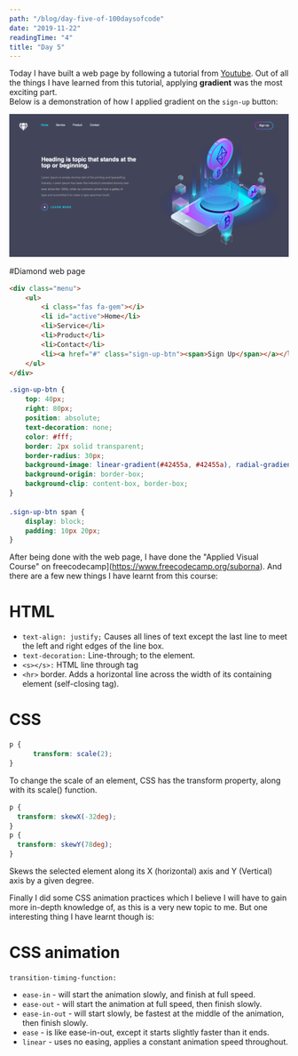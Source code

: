```yaml
---
path: "/blog/day-five-of-100daysofcode"
date: "2019-11-22"
readingTime: "4"
title: "Day 5"
---
```


Today I have built a web page by following a tutorial from [Youtube](https://www.youtube.com/watch?v=-2LtZRi6Q0s&t=106s). Out of all the things I have learned from this tutorial, applying **gradient** was the most exciting part. </br>
Below is a demonstration of how I applied gradient on the `sign-up` button: 

![diamond](./images/diamond.png)

#Diamond web page

``` html
<div class="menu">  
    <ul>
        <i class="fas fa-gem"></i>
        <li id="active">Home</li>
        <li>Service</li>
        <li>Product</li>
        <li>Contact</li>
        <li><a href="#" class="sign-up-btn"><span>Sign Up</span></a></li>
    </ul>
</div>
```

```` css
.sign-up-btn {
    top: 40px;
    right: 80px;
    position: absolute;
    text-decoration: none;
    color: #fff;
    border: 2px solid transparent;
    border-radius: 30px;
    background-image: linear-gradient(#42455a, #42455a), radial-gradient(circle at top left, #fd00da, #19d7f8);
    background-origin: border-box;
    background-clip: content-box, border-box;
}

.sign-up-btn span {
    display: block;
    padding: 10px 20px;
}

````

After being done with the web page, I have done the "Applied Visual Course" on freecodecamp](https://www.freecodecamp.org/suborna). And there are a few new things I have learnt from this course: 

# HTML

- `text-align: justify;` Causes all lines of text except the last line to meet the left and right edges of the line box.
- `text-decoration:` Line-through; to the element. </br>
- `<s></s>:` HTML line through tag
- `<hr>` border. Adds a horizontal line across the width of its containing element (self-closing tag).

# CSS

``` css
p {
      transform: scale(2);
}
```
To change the scale of an element, CSS has the transform property, along with its scale() function. 

``` css
p {
  transform: skewX(-32deg);
}
p {
  transform: skewY(78deg);
}
```
Skews the selected element along its X (horizontal) axis and Y (Vertical) axis by a given degree.

Finally I did some CSS animation practices which I believe I will have to gain more in-depth knowledge of, as this is a very new topic to me. But one interesting thing I have learnt though is: 

# CSS animation

`transition-timing-function:`
- `ease-in` - will start the animation slowly, and finish at full speed.
- `ease-out` -  will start the animation at full speed, then finish slowly.
- `ease-in-out` - will start slowly, be fastest at the middle of the animation, then finish slowly.
- `ease` -  is like ease-in-out, except it starts slightly faster than it ends.
- `linear` - uses no easing, applies a constant animation speed throughout.